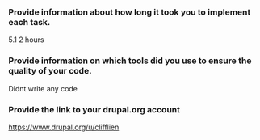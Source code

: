 ### Provide information about how long it took you to implement each task.
5.1 2 hours

### Provide information on which tools did you use to ensure the quality of your code.
Didnt write any code

### Provide the link to your drupal.org account
https://www.drupal.org/u/clifflien
